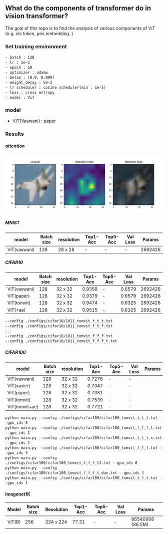 ## What do the components of transformer do in vision transformer?

The goal of this repo is to find the analysis of various components of ViT (e.g. cls token, pos embedding..)

### Set training environment

```
- batch : 128
- lr : 1e-3
- epoch : 50
- optimizer : adamw
- betas : (0.9, 0.999)
- weight_decay : 5e-2
- lr scheduler : cosine scheduler(min : 1e-5)
- loss : cross entropy
- model : Vit 
```

### model 

- ViT(Vaswani) : [paper](https://arxiv.org/pdf/1706.03762.pdf)


### Results

##### attention 

![results](./figures/attention_maps.JPG)

##### MNIST

| model               | Batch size     | resolution | Top1-Acc          | Top5-Acc | Val Loss    | Params  |
|---------------------|----------------|------------|-------------------|----------|-------------|---------|
| ViT(vaswani)        | 128            | 28 x 28    | -                 | -        | -           | 2692426 | 

##### CIFAR10

| model               | Batch size     | resolution | Top1-Acc          | Top5-Acc | Val Loss    | Params  |
|---------------------|----------------|------------|-------------------|----------|-------------|---------|
| ViT(vaswani)        | 128            | 32 x 32    | 0.9358            | -        | 0.6579      | 2692426 | 
| ViT(paper)          | 128            | 32 x 32    | 0.9379            | -        | 0.6579      | 2692426 | 
| ViT(tomvit)         | 128            | 32 x 32    | 0.9474            | -        | 0.6325      | 2692426 | 
| ViT(+ae)            | 128            | 32 x 32    | 0.9515            | -        | 0.6325      | 2692426 | 

```
--config ./configs/cifar10/1011_tomvit_t_t_t.txt
--config ./configs/cifar10/1011_tomvit_f_t_f.txt
...
--config ./configs/cifar10/1011_tomvit_f_f_f.txt
--config ./configs/cifar10/1011_tomvit_f_f_f_t.txt
```

##### CIFAR100

| model               | Batch size     | resolution | Top1-Acc          | Top5-Acc | Val Loss    | Params  |
|---------------------|----------------|------------|-------------------|----------|-------------| ------  |
| ViT(vaswani)        | 128            | 32 x 32    | 0.7278            | -        | -           |         |
| ViT(xavier)         | 128            | 32 x 32    | 0.7047            | -        | -           |         |
| ViT(paper)          | 128            | 32 x 32    | 0.7381            | -        | -           |         |
| ViT(tomvit)         | 128            | 32 x 32    | 0.7539            | -        | -           |         |
| ViT(tomvit+ae)      | 128            | 32 x 32    | 0.7721            | -        | -           |         |


```
python main.py --config ./configs/cifar100/cifar100_tomvit_t_t_t.txt --gpu_ids 0
python main.py --config ./configs/cifar100/cifar100_tomvit_f_f_f_t.txt --gpu_ids 1
python main.py --config ./configs/cifar100/cifar100_tomvit_t_t_t_x.txt --gpu_ids 2
python main.py --config ./configs/cifar100/cifar100_tomvit_f_f_f.txt --gpu_ids 3
python main.py --config ./configs/cifar100/cifar100_tomvit_f_f_f_t2.txt --gpu_ids 0
python main.py --config ./configs/cifar100/cifar100_tomvit_f_f_f_t_dae.txt --gpu_ids 1
python main.py --config ./configs/cifar100/cifar100_tomvit_t_f_t.txt --gpu_ids 1

```

#### Imagenet1K

| Model          | Batch size     | Resolution | Top1-Acc          | Top5-Acc | Val Loss | Params            |
|----------------|----------------|------------|-------------------|----------|----------| ----------------- |
| ViT(B)         | 256            | 224 x 224  | 77.31             | -        | -        | 86540008 (86.5M)  |
